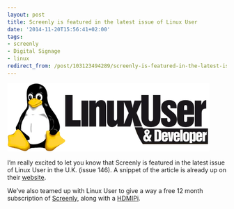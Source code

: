 ```yaml
---
layout: post
title: Screenly is featured in the latest issue of Linux User
date: '2014-11-20T15:56:41+02:00'
tags:
- screenly
- Digital Signage
- linux
redirect_from: /post/103123494289/screenly-is-featured-in-the-latest-issue-of-linux
---
```

![Linux User](/tumblr_files/tumblr_inline_nfces4YkL41skxjxc.webp)

I’m really excited to let you know that Screenly is featured in the latest issue of Linux User in the U.K. (issue 146). A snippet of the article is already up on their [website](http://www.linuxuser.co.uk/news/win-a-hdmipi-screenly).

We’ve also teamed up with Linux User to give a way a free 12 month subscription of [Screenly](http://www.screenlyapp.com), along with a [HDMIPi](http://hdmipi.com/).
